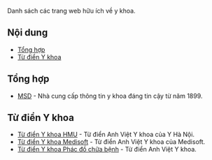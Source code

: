 Danh sách các trang web hữu ích về y khoa.

## Nội dung
- [Tổng hợp](#tong-hop)
- [Từ điển Y khoa](#tu-dien-y-khoa)

## Tổng hợp
- [MSD](https://www.msdmanuals.com/vi) - Nhà cung cấp thông tin y khoa đáng tin cậy từ năm 1899.

## Từ điển Y khoa
- [Từ điển Y khoa HMU](https://hmu.edu.vn/news/dict.aspx) - Từ điển Anh Việt Y khoa của Y Hà Nội.
- [Từ điển Y khoa Medisoft](http://medisoft.com.vn/medic.asp) - Từ điển Anh Việt Y khoa của Medisoft.
- [Từ điển Y khoa Phác đồ chữa bệnh](https://phacdochuabenh.com/tu-dien-y-hoc/tratu.php) - Từ điển Anh Việt Y khoa.
